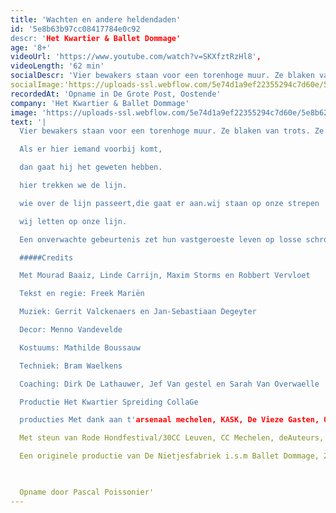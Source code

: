 ```yaml
---
title: 'Wachten en andere heldendaden'
id: '5e8b63b97cc08417784e0c92
descr: 'Het Kwartier & Ballet Dommage'
age: '8+'
videoUrl: 'https://www.youtube.com/watch?v=SKXfztRzHl8',
videoLength: '62 min'
socialDescr: 'Vier bewakers staan voor een torenhoge muur. Ze blaken van trots. Ze wachten, en houden de wacht. Ze staan, en ze staan daar goed.Als er hier iemand voorbij komt,dan gaat hij het geweten hebben.hier trekken we de lijn.wie over de lijn passeert,die gaat er aan.wij staan op onze strepenwij letten op onze lijn.Een onverwachte gebeurtenis zet hun vastgeroeste leven op losse schroeven. Alle zekerheden worden plots in vraag gesteld. Hun manoeuvres lopen mank, de harmonie wordt kakofonie, en hun vertrouwde routines worden losgeslagen heldendaden. Voor het eerst rijst ook de vraag: wat zit er achter de muur?'
socialImage:'https://uploads-ssl.webflow.com/5e74d1a9ef22355294c7d60e/5e8b62f84bbb90478a4f3d0e_Wachten.jpg'
recordedAt: 'Opname in De Grote Post, Oostende'
company: 'Het Kwartier & Ballet Dommage'
image: 'https://uploads-ssl.webflow.com/5e74d1a9ef22355294c7d60e/5e8b62f84bbb90478a4f3d0e_Wachten.jpg'
text: '|
  Vier bewakers staan voor een torenhoge muur. Ze blaken van trots. Ze wachten, en houden de wacht. Ze staan, en ze staan daar goed.

  Als er hier iemand voorbij komt,

  dan gaat hij het geweten hebben.

  hier trekken we de lijn.

  wie over de lijn passeert,die gaat er aan.wij staan op onze strepen

  wij letten op onze lijn.

  Een onverwachte gebeurtenis zet hun vastgeroeste leven op losse schroeven. Alle zekerheden worden plots in vraag gesteld. Hun manoeuvres lopen mank, de harmonie wordt kakofonie, en hun vertrouwde routines worden losgeslagen heldendaden. Voor het eerst rijst ook de vraag: wat zit er achter de muur?

  #####Credits

  Met Mourad Baaiz, Linde Carrijn, Maxim Storms en Robbert Vervloet

  Tekst en regie: Freek Mariën

  Muziek: Gerrit Valckenaers en Jan-Sebastiaan Degeyter

  Decor: Menno Vandevelde

  Kostuums: Mathilde Boussauw

  Techniek: Bram Waelkens

  Coaching: Dirk De Lathauwer, Jef Van gestel en Sarah Van Overwaelle

  Productie Het Kwartier Spreiding CollaGe

  producties Met dank aan t'arsenaal mechelen, KASK, De Vieze Gasten, OPEK, Katrien Valckenaers

  Met steun van Rode Hondfestival/30CC Leuven, CC Mechelen, deAuteurs, Provincie Antwerpen, de Vlaamse Overheid en het Vlaams Fonds voor de Letteren

  Een originele productie van De Nietjesfabriek i.s.m Ballet Dommage, 2014.

  ‍

  Opname door Pascal Poissonier'
---
```

